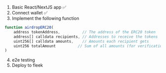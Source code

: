 1. Basic React/NextJS app &#x2705;
2. Connect wallet &#x2705;
3. Implement the following function

```javascript
function airdropERC20(
    address tokenAddress,          // The address of the ERC20 token
    address[] calldata recipients, // Addresses to receive the tokens
    uint256[] calldata amounts,    // Amounts each recipient gets
    uint256 totalAmount          // Sum of all amounts (for verification)
)
```

4. e2e testing
5. Deploy to fleek
